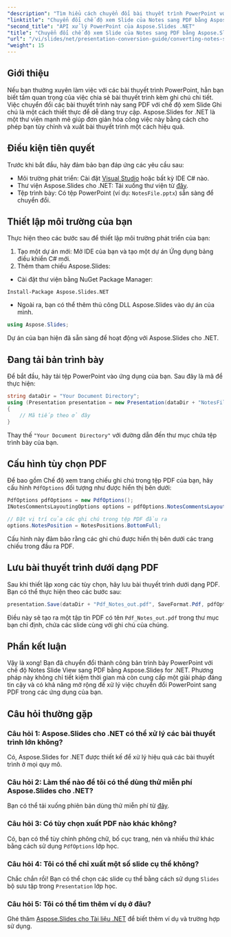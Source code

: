 ```yaml
---
"description": "Tìm hiểu cách chuyển đổi bài thuyết trình PowerPoint với Notes Slide View sang định dạng PDF một cách dễ dàng bằng Aspose.Slides for .NET. Hướng dẫn này bao gồm hướng dẫn chi tiết."
"linktitle": "Chuyển đổi chế độ xem Slide của Notes sang PDF bằng Aspose.Slides cho .NET"
"second_title": "API xử lý PowerPoint của Aspose.Slides .NET"
"title": "Chuyển đổi chế độ xem Slide của Notes sang PDF bằng Aspose.Slides cho .NET"
"url": "/vi/slides/net/presentation-conversion-guide/converting-notes-slide-view-to-pdf/"
"weight": 15
---
```


## Giới thiệu

Nếu bạn thường xuyên làm việc với các bài thuyết trình PowerPoint, hẳn bạn biết tầm quan trọng của việc chia sẻ bài thuyết trình kèm ghi chú chi tiết. Việc chuyển đổi các bài thuyết trình này sang PDF với chế độ xem Slide Ghi chú là một cách thiết thực để dễ dàng truy cập. Aspose.Slides for .NET là một thư viện mạnh mẽ giúp đơn giản hóa công việc này bằng cách cho phép bạn tùy chỉnh và xuất bài thuyết trình một cách hiệu quả.

## Điều kiện tiên quyết

Trước khi bắt đầu, hãy đảm bảo bạn đáp ứng các yêu cầu sau:

- Môi trường phát triển: Cài đặt [Visual Studio](https://visualstudio.microsoft.com/) hoặc bất kỳ IDE C# nào.
- Thư viện Aspose.Slides cho .NET: Tải xuống thư viện từ [đây](https://releases.aspose.com/slides/net/).
- Tệp trình bày: Có tệp PowerPoint (ví dụ: `NotesFile.pptx`) sẵn sàng để chuyển đổi.

## Thiết lập môi trường của bạn

Thực hiện theo các bước sau để thiết lập môi trường phát triển của bạn:

1. Tạo một dự án mới: Mở IDE của bạn và tạo một dự án Ứng dụng bảng điều khiển C# mới.
2. Thêm tham chiếu Aspose.Slides: 
- Cài đặt thư viện bằng NuGet Package Manager:
 ```
 Install-Package Aspose.Slides.NET
 ```
- Ngoài ra, bạn có thể thêm thủ công DLL Aspose.Slides vào dự án của mình.

```csharp
using Aspose.Slides;
```
Dự án của bạn hiện đã sẵn sàng để hoạt động với Aspose.Slides cho .NET.

## Đang tải bản trình bày

Để bắt đầu, hãy tải tệp PowerPoint vào ứng dụng của bạn. Sau đây là mã để thực hiện:

```csharp
string dataDir = "Your Document Directory";
using (Presentation presentation = new Presentation(dataDir + "NotesFile.pptx"))
{
	// Mã tiếp theo ở đây
}

```

Thay thế `"Your Document Directory"` với đường dẫn đến thư mục chứa tệp trình bày của bạn.

## Cấu hình tùy chọn PDF

Để bao gồm Chế độ xem trang chiếu ghi chú trong tệp PDF của bạn, hãy cấu hình `PdfOptions` đối tượng như được hiển thị bên dưới:

```csharp
PdfOptions pdfOptions = new PdfOptions();
INotesCommentsLayoutingOptions options = pdfOptions.NotesCommentsLayouting;

// Đặt vị trí của các ghi chú trong tệp PDF đầu ra
options.NotesPosition = NotesPositions.BottomFull;
```

Cấu hình này đảm bảo rằng các ghi chú được hiển thị bên dưới các trang chiếu trong đầu ra PDF.

## Lưu bài thuyết trình dưới dạng PDF

Sau khi thiết lập xong các tùy chọn, hãy lưu bài thuyết trình dưới dạng PDF. Bạn có thể thực hiện theo các bước sau:

```csharp
presentation.Save(dataDir + "Pdf_Notes_out.pdf", SaveFormat.Pdf, pdfOptions);
```

Điều này sẽ tạo ra một tập tin PDF có tên `Pdf_Notes_out.pdf` trong thư mục bạn chỉ định, chứa các slide cùng với ghi chú của chúng.

## Phần kết luận

Vậy là xong! Bạn đã chuyển đổi thành công bản trình bày PowerPoint với chế độ Notes Slide View sang PDF bằng Aspose.Slides for .NET. Phương pháp này không chỉ tiết kiệm thời gian mà còn cung cấp một giải pháp đáng tin cậy và có khả năng mở rộng để xử lý việc chuyển đổi PowerPoint sang PDF trong các ứng dụng của bạn.

## Câu hỏi thường gặp

### Câu hỏi 1: Aspose.Slides cho .NET có thể xử lý các bài thuyết trình lớn không?
Có, Aspose.Slides for .NET được thiết kế để xử lý hiệu quả các bài thuyết trình ở mọi quy mô.

### Câu hỏi 2: Làm thế nào để tôi có thể dùng thử miễn phí Aspose.Slides cho .NET?
Bạn có thể tải xuống phiên bản dùng thử miễn phí từ [đây](https://releases.aspose.com/).

### Câu hỏi 3: Có tùy chọn xuất PDF nào khác không?
Có, bạn có thể tùy chỉnh phông chữ, bố cục trang, nén và nhiều thứ khác bằng cách sử dụng `PdfOptions` lớp học.

### Câu hỏi 4: Tôi có thể chỉ xuất một số slide cụ thể không?
Chắc chắn rồi! Bạn có thể chọn các slide cụ thể bằng cách sử dụng `Slides` bộ sưu tập trong `Presentation` lớp học.

### Câu hỏi 5: Tôi có thể tìm thêm ví dụ ở đâu?
Ghé thăm [Aspose.Slides cho Tài liệu .NET](https://reference.aspose.com/slides/net/) để biết thêm ví dụ và trường hợp sử dụng.